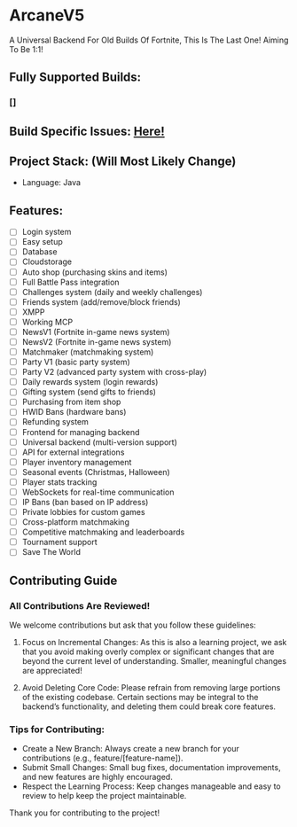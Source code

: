 # ArcaneV5
A Universal Backend For Old Builds Of Fortnite, This Is The Last One! Aiming To Be 1:1!

## Fully Supported Builds:
### []
## Build Specific Issues: [Here!](https://github.com/endlessalpacaYT/Arcane-Backend-V5/blob/main/BuildSpecificIssues.md)

## Project Stack: (Will Most Likely Change)
- Language: Java

## Features:
- [ ] Login system  
- [ ] Easy setup  
- [ ] Database
- [ ] Cloudstorage
- [ ] Auto shop (purchasing skins and items)  
- [ ] Full Battle Pass integration  
- [ ] Challenges system (daily and weekly challenges)  
- [ ] Friends system (add/remove/block friends) 
- [ ] XMPP
- [ ] Working MCP
- [ ] NewsV1 (Fortnite in-game news system) 
- [ ] NewsV2 (Fortnite in-game news system)
- [ ] Matchmaker (matchmaking system)  
- [ ] Party V1 (basic party system)  
- [ ] Party V2 (advanced party system with cross-play)  
- [ ] Daily rewards system (login rewards)  
- [ ] Gifting system (send gifts to friends)  
- [ ] Purchasing from item shop  
- [ ] HWID Bans (hardware bans)  
- [ ] Refunding system  
- [ ] Frontend for managing backend  
- [ ] Universal backend (multi-version support)  
- [ ] API for external integrations  
- [ ] Player inventory management  
- [ ] Seasonal events (Christmas, Halloween)  
- [ ] Player stats tracking 
- [ ] WebSockets for real-time communication
- [ ] IP Bans (ban based on IP address) 
- [ ] Private lobbies for custom games  
- [ ] Cross-platform matchmaking  
- [ ] Competitive matchmaking and leaderboards  
- [ ] Tournament support
- [ ] Save The World

## Contributing Guide

### All Contributions Are Reviewed!  
We welcome contributions but ask that you follow these guidelines:

1. Focus on Incremental Changes: As this is also a learning project, we ask that you avoid making overly complex or significant changes that are beyond the current level of understanding. Smaller, meaningful changes are appreciated!

2. Avoid Deleting Core Code: Please refrain from removing large portions of the existing codebase. Certain sections may be integral to the backend’s functionality, and deleting them could break core features.

### Tips for Contributing:  
- Create a New Branch: Always create a new branch for your contributions (e.g., feature/[feature-name]).  
- Submit Small Changes: Small bug fixes, documentation improvements, and new features are highly encouraged.  
- Respect the Learning Process: Keep changes manageable and easy to review to help keep the project maintainable.

Thank you for contributing to the project!